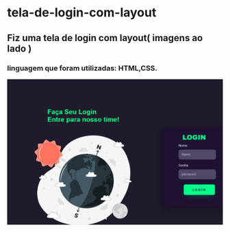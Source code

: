 # tela-de-login-com-layout
## Fiz uma tela de login com layout( imagens ao lado )
### linguagem que foram utilizadas: HTML,CSS.

![README.md](https://github.com/MatheusdeSouzaSilva70/tela-de-login-com-layout/blob/main/tela%20de%20login%20com%20layout.png)
